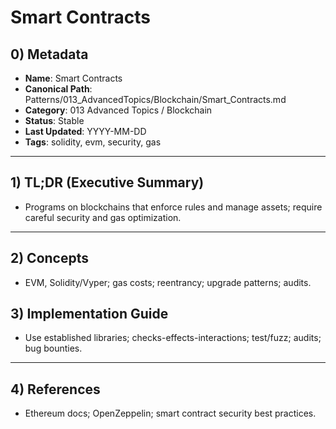 # Smart Contracts

## 0) Metadata
- **Name**: Smart Contracts
- **Canonical Path**: Patterns/013_AdvancedTopics/Blockchain/Smart_Contracts.md
- **Category**: 013 Advanced Topics / Blockchain
- **Status**: Stable
- **Last Updated**: YYYY-MM-DD
- **Tags**: solidity, evm, security, gas

---

## 1) TL;DR (Executive Summary)
- Programs on blockchains that enforce rules and manage assets; require careful security and gas optimization.

---

## 2) Concepts
- EVM, Solidity/Vyper; gas costs; reentrancy; upgrade patterns; audits.

## 3) Implementation Guide
- Use established libraries; checks-effects-interactions; test/fuzz; audits; bug bounties.

---

## 4) References
- Ethereum docs; OpenZeppelin; smart contract security best practices.
